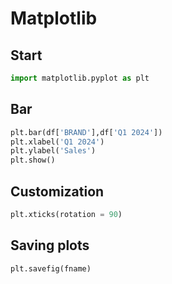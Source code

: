 # Matplotlib

## Start

```python
import matplotlib.pyplot as plt
```

## Bar

```python
plt.bar(df['BRAND'],df['Q1 2024'])
plt.xlabel('Q1 2024')
plt.ylabel('Sales')
plt.show() 
```


## Customization

```python
plt.xticks(rotation = 90)
```


## Saving plots

```python
plt.savefig(fname)
```

